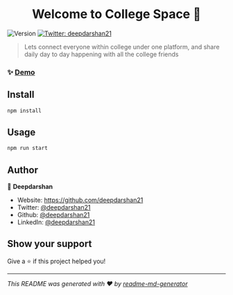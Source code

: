 <h1 align="center">Welcome to College Space 👋</h1>
<p>
  <img alt="Version" src="https://img.shields.io/badge/version-0.1.0-blue.svg?cacheSeconds=2592000" />
  <a href="https://twitter.com/deepdarshan21" target="_blank">
    <img alt="Twitter: deepdarshan21" src="https://img.shields.io/twitter/follow/deepdarshan21.svg?style=social" />
  </a>
</p>

> Lets connect everyone within college under one platform, and share daily day to day happening with all the college friends

### ✨ [Demo](https://college-space-smvdu.vercel.app/)

## Install

```sh
npm install
```

## Usage

```sh
npm run start
```

## Author

👤 **Deepdarshan**

* Website: https://github.com/deepdarshan21
* Twitter: [@deepdarshan21](https://twitter.com/deepdarshan21)
* Github: [@deepdarshan21](https://github.com/deepdarshan21)
* LinkedIn: [@deepdarshan21](https://linkedin.com/in/deepdarshan21)

## Show your support

Give a ⭐️ if this project helped you!

***
_This README was generated with ❤️ by [readme-md-generator](https://github.com/kefranabg/readme-md-generator)_
